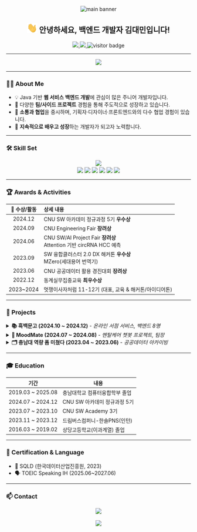 <p align="center">
  <!-- 흑백모드와 고대비에 잘 보이는 단색 기반 배너 사용 -->
  <img src="https://capsule-render.vercel.app/api?type=waving&color=0F2027,2C5364&height=210&section=header&text=Backend%20Developer&fontColor=FFFFFF&fontSize=38&fontAlignY=35&animation=twinkling" alt="main banner"/>
</p>

<h2 align="center">
  <img src="https://raw.githubusercontent.com/ABSphreak/ABSphreak/master/gifs/Hi.gif" width="28"> 
  안녕하세요, <b>백엔드 개발자 김대민</b>입니다!
</h2>

<p align="center">
  <a href="mailto:kdm0068@gmail.com">
    <img src="https://img.shields.io/badge/Email-kdm0068@gmail.com-red?style=for-the-badge&logo=gmail">
  </a>
  <a href="https://github.com/daemin-kim">
    <img src="https://img.shields.io/badge/GitHub-daemin--kim-181717?style=for-the-badge&logo=github">
  </a>
  <img src="https://komarev.com/ghpvc/?username=daemin-kim&style=for-the-badge" alt="visitor badge"/>
</p>

---

<div align="center">
  <img src="https://readme-typing-svg.demolab.com?font=Fira+Code&weight=10000&size=26&pause=1000&color=5BC0EB&random=false&center=true&vCenter=true&width=560&lines=Backend+Developer;Continuous+Learner;Team+Player%2C+Leader;Java+%E2%80%A2+Spring+%E2%80%A2+AWS+%E2%80%A2+Docker+etc."/>
</div>

---

### 🙋‍♂️ About Me

- 💡 Java 기반 **웹 서비스 백엔드 개발**에 관심이 많은 주니어 개발자입니다.
- 🏃 다양한 **팀/사이드 프로젝트** 경험을 통해 주도적으로 성장하고 있습니다.
- 🤝 **소통과 협업**을 중시하며, 기획자·디자이너·프론트엔드와의 다수 협업 경험이 있습니다.
- 🔄 **지속적으로 배우고 성장**하는 개발자가 되고자 노력합니다.

---

### 🛠️ Skill Set

<p align="center">
  <img src="https://skillicons.dev/icons?i=java,spring,redis,mysql,docker,aws,github,figma,notion&perline=10"/>
  <br/>
  <img src="https://img.shields.io/badge/SpringBoot-6DB33F?style=for-the-badge&logo=springboot&logoColor=white"/>
  <img src="https://img.shields.io/badge/JPA-59666C?style=for-the-badge"/>
  <img src="https://img.shields.io/badge/Nginx-009639?style=for-the-badge&logo=nginx&logoColor=white"/>
  <img src="https://img.shields.io/badge/Github Actions-2088FF?style=for-the-badge&logo=github-actions&logoColor=white"/>
  <img src="https://img.shields.io/badge/Sonarqube-4E9BCD?style=for-the-badge&logo=sonarqube&logoColor=white"/>
  <img src="https://img.shields.io/badge/Dooray-0068B7?style=for-the-badge"/>
</p>


---

### 🏆 Awards & Activities

| 🥇 수상/활동 | 상세 내용 |
|:---:|:---|
| 2024.12 | CNU SW 아카데미 정규과정 5기 <b>우수상</b> |
| 2024.09 | CNU Engineering Fair <b>장려상</b> |
| 2024.06 | CNU SW/AI Project Fair <b>장려상</b><br>Attention 기반 circRNA HCC 예측 |
| 2023.09 | SW 융합클러스터 2.0 DX 해커톤 <b>우수상</b><br>MZero(세대용어 번역기) |
| 2023.06 | CNU 공공데이터 활용 경진대회 <b>장려상</b> |
| 2022.12 | 동계실무집중교육 <b>최우수상</b> |
| 2023~2024 | 멋쟁이사자처럼 11-12기 (대표, 교육 & 해커톤/아이디어톤) |

---

### 📝 Projects

<details>
  <summary><b>📚 흑백문고 (2024.10 ~ 2024.12)</b> - <i>온라인 서점 서비스, 백엔드 8명</i></summary>
  <ul>
    <li>주요 도메인 CRUD 및 도서 등록, 결제 기능 개발</li>
    <li>알라딘 API·Toss payments 연동, DB 설계, 트랜잭션 강화</li>
    <li>GitHub: <a href="https://github.com/nhnacademy-be7-heukbaekbook">프로젝트 바로가기</a></li>
  </ul>
</details>

<details>
  <summary><b>🧠 MoodMate (2024.07 ~ 2024.08)</b> - <i>멘탈케어 챗봇 프로젝트, 팀장</i></summary>
  <ul>
    <li>OpenAI API 기반 감정 분석, 챗봇 기능/DB 설계</li>
    <li>프로젝트 일정/구성원 조율, 실질적 리더십 경험</li>
    <li>GitHub: <a href="https://github.com/CNU-likelion-Moodmate">프로젝트 바로가기</a></li>
  </ul>
</details>

<details>
  <summary><b>🗂️ 충남대 역량 폼 미쳤다 (2023.04 ~ 2023.06)</b> - <i>공공데이터 아카이빙</i></summary>
  <ul>
    <li>대외활동/학과 관심 CRUD, API 명세 및 DB 설계</li>
    <li>GitHub: <a href="https://github.com/cnu-data-contest">프로젝트 바로가기</a></li>
  </ul>
</details>

---

### 🎓 Education

| 기간 | 내용 |
|---|---|
| 2019.03 ~ 2025.08 | 충남대학교 컴퓨터융합학부 졸업 |
| 2024.07 ~ 2024.12 | CNU SW 아카데미 정규과정 5기 |
| 2023.07 ~ 2023.10 | CNU SW Academy 3기 |
| 2023.11 ~ 2023.12 | 드림버스컴퍼니-한솔PNS(인턴) |
| 2016.03 ~ 2019.02 | 상당고등학교(이과계열) 졸업 |

---

### 📃 Certification & Language

- 🏅 SQLD (한국데이터산업진흥원, 2023)
- 🗣️ TOEIC Speaking IH (2025.06~2027.06)

---

### 📫 Contact

<p align="center">
  <img src="https://img.shields.io/badge/Email-kdm0068@gmail.com-red?style=for-the-badge&logo=gmail">
</p>

<p align="center">
  <img src="https://capsule-render.vercel.app/api?type=waving&color=0F2027,2C5364&height=120&section=footer"/>
</p>

